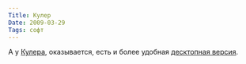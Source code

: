 ```yaml
---
Title: Кулер
Date: 2009-03-29
Tags: софт
---
```


<div class="text">А у <a href="http://kuler.adobe.com">Кулера</a>, оказывается, есть и более удобная <a href="http://www.adobe.com/go/kuler_air">десктопная версия</a>.</div>